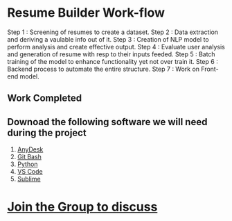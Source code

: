 # Resume Builder Work-flow

Step 1 : Screening of resumes  to create a dataset.
Step 2 : Data extraction and deriving a vaulable info out of it.
Step 3 : Creation of NLP model to perform analysis and create effective output.
Step 4 : Evaluate user analysis and generation of resume with resp to their inputs feeded.
Step 5 : Batch training of the model to enhance functionality yet not over train it.
Step 6 : Backend process to automate the entire structure.
Step 7 : Work on Front-end model.

## Work Completed 


## Downoad the following software we will need during the project

1. [AnyDesk](https://anydesk.com/en/downloads) 
2. [Git Bash](https://git-scm.com/download)
3. [Python](https://www.python.org/)
4. [VS Code](https://code.visualstudio.com/)
5. [Sublime](https://www.sublimetext.com/)

# [Join the Group to discuss](https://join.slack.com/t/resumeenhancer/shared_invite/zt-d3ekkn6q-bJlNuCgvIEafvweBkmpniQ)
